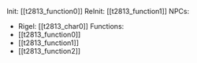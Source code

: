 Init: [[t2813_function0]]
ReInit: [[t2813_function1]]
NPCs:
- Rigel: [[t2813_char0]]
Functions:
- [[t2813_function0]]
- [[t2813_function1]]
- [[t2813_function2]]
